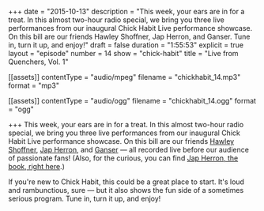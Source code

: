 +++
date = "2015-10-13"
description = "This week, your ears are in for a treat. In this almost two-hour radio special, we bring you three live performances from our inaugural Chick Habit Live performance showcase. On this bill are our friends Hawley Shoffner, Jap Herron, and Ganser. Tune in, turn it up, and enjoy!"
draft = false
duration = "1:55:53"
explicit = true
layout = "episode"
number = 14
show = "chick-habit"
title = "Live from Quenchers, Vol. 1"

[[assets]]
  contentType = "audio/mpeg"
  filename = "chickhabit_14.mp3"
  format = "mp3"

[[assets]]
  contentType = "audio/ogg"
  filename = "chickhabit_14.ogg"
  format = "ogg"

+++
This week, your ears are in for a treat. In this almost two-hour radio special, we bring you three live performances from our inaugural Chick Habit Live performance showcase. On this bill are our friends [Hawley Shoffner](http://hawleyshoffner.com), [Jap Herron](http://japherron.bandcamp.com), and [Ganser](http://ganser.bandcamp.com) &mdash; all recorded live before our audience of passionate fans! (Also, for the curious, you can find [Jap Herron, the book, right here](https://archive.org/stream/japherronnovelwr00hutciala).)

If you're new to Chick Habit, this could be a great place to start. It's loud and rambunctious, sure &mdash; but it also shows the fun side of a sometimes serious program. Tune in, turn it up, and enjoy!
